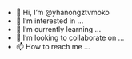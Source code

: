 - 👋 Hi, I’m @yhanongztvmoko
- 👀 I’m interested in ...
- 🌱 I’m currently learning ...
- 💞️ I’m looking to collaborate on ...
- 📫 How to reach me ...

<!---
yhanongztvmoko/yhanongztvmoko is a ✨ special ✨ repository because its `README.md` (this file) appears on your GitHub profile.
You can click the Preview link to take a look at your changes.
--->
